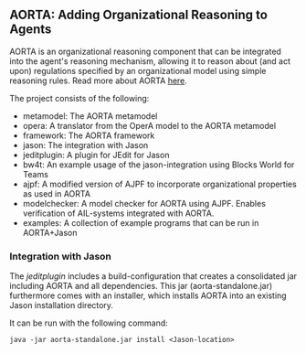 ## AORTA: Adding Organizational Reasoning to Agents

AORTA is an organizational reasoning component that can be integrated into the agent's reasoning mechanism, allowing it to reason about (and act upon) regulations specified by an organizational model using simple reasoning rules.
Read more about AORTA [here](http://www2.compute.dtu.dk/~ascje/AORTA/).

The project consists of the following:
* metamodel: The AORTA metamodel
* opera: A translator from the OperA model to the AORTA metamodel
* framework: The AORTA framework
* jason: The integration with Jason
* jeditplugin: A plugin for JEdit for Jason
* bw4t: An example usage of the jason-integration using Blocks World for Teams
* ajpf: A modified version of AJPF to incorporate organizational properties as used in AORTA
* modelchecker: A model checker for AORTA using AJPF. Enables verification of AIL-systems integrated with AORTA.
* examples: A collection of example programs that can be run in AORTA+Jason

### Integration with Jason
The *jeditplugin* includes a build-configuration that creates a consolidated jar including AORTA and all dependencies. This jar (aorta-standalone.jar) furthermore comes with an installer, which installs AORTA into an existing Jason installation directory.

It can be run with the following command:
```
java -jar aorta-standalone.jar install <Jason-location>
```